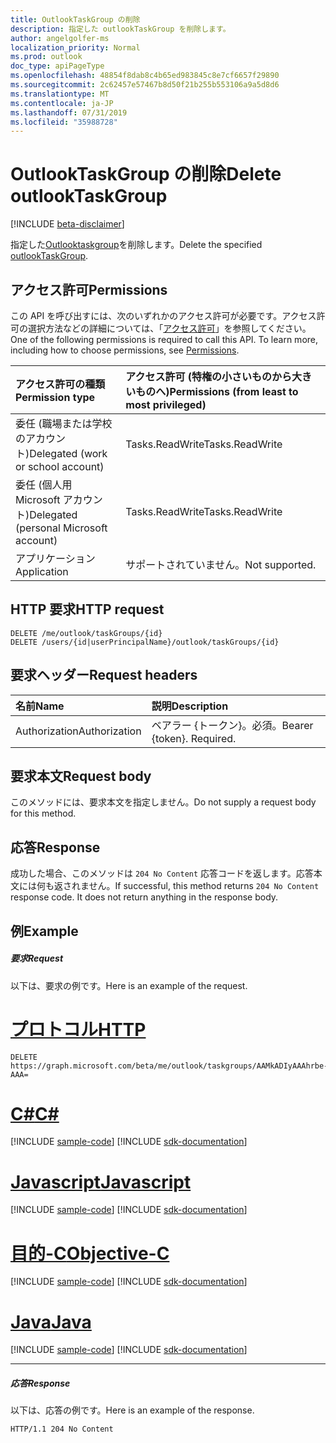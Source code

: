 ```yaml
---
title: OutlookTaskGroup の削除
description: 指定した outlookTaskGroup を削除します。
author: angelgolfer-ms
localization_priority: Normal
ms.prod: outlook
doc_type: apiPageType
ms.openlocfilehash: 48854f8dab8c4b65ed983845c8e7cf6657f29890
ms.sourcegitcommit: 2c62457e57467b8d50f21b255b553106a9a5d8d6
ms.translationtype: MT
ms.contentlocale: ja-JP
ms.lasthandoff: 07/31/2019
ms.locfileid: "35988728"
---
```

# <a name="delete-outlooktaskgroup"></a><span data-ttu-id="52b7a-103">OutlookTaskGroup の削除</span><span class="sxs-lookup"><span data-stu-id="52b7a-103">Delete outlookTaskGroup</span></span>

[!INCLUDE [beta-disclaimer](../../includes/beta-disclaimer.md)]

<span data-ttu-id="52b7a-104">指定した[Outlooktaskgroup](../resources/outlooktaskgroup.md)を削除します。</span><span class="sxs-lookup"><span data-stu-id="52b7a-104">Delete the specified [outlookTaskGroup](../resources/outlooktaskgroup.md).</span></span>
## <a name="permissions"></a><span data-ttu-id="52b7a-105">アクセス許可</span><span class="sxs-lookup"><span data-stu-id="52b7a-105">Permissions</span></span>
<span data-ttu-id="52b7a-p101">この API を呼び出すには、次のいずれかのアクセス許可が必要です。アクセス許可の選択方法などの詳細については、「[アクセス許可](/graph/permissions-reference)」を参照してください。</span><span class="sxs-lookup"><span data-stu-id="52b7a-p101">One of the following permissions is required to call this API. To learn more, including how to choose permissions, see [Permissions](/graph/permissions-reference).</span></span>

|<span data-ttu-id="52b7a-108">アクセス許可の種類</span><span class="sxs-lookup"><span data-stu-id="52b7a-108">Permission type</span></span>      | <span data-ttu-id="52b7a-109">アクセス許可 (特権の小さいものから大きいものへ)</span><span class="sxs-lookup"><span data-stu-id="52b7a-109">Permissions (from least to most privileged)</span></span>              |
|:--------------------|:---------------------------------------------------------|
|<span data-ttu-id="52b7a-110">委任 (職場または学校のアカウント)</span><span class="sxs-lookup"><span data-stu-id="52b7a-110">Delegated (work or school account)</span></span> | <span data-ttu-id="52b7a-111">Tasks.ReadWrite</span><span class="sxs-lookup"><span data-stu-id="52b7a-111">Tasks.ReadWrite</span></span>    |
|<span data-ttu-id="52b7a-112">委任 (個人用 Microsoft アカウント)</span><span class="sxs-lookup"><span data-stu-id="52b7a-112">Delegated (personal Microsoft account)</span></span> | <span data-ttu-id="52b7a-113">Tasks.ReadWrite</span><span class="sxs-lookup"><span data-stu-id="52b7a-113">Tasks.ReadWrite</span></span>    |
|<span data-ttu-id="52b7a-114">アプリケーション</span><span class="sxs-lookup"><span data-stu-id="52b7a-114">Application</span></span> | <span data-ttu-id="52b7a-115">サポートされていません。</span><span class="sxs-lookup"><span data-stu-id="52b7a-115">Not supported.</span></span> |

## <a name="http-request"></a><span data-ttu-id="52b7a-116">HTTP 要求</span><span class="sxs-lookup"><span data-stu-id="52b7a-116">HTTP request</span></span>
<!-- { "blockType": "ignored" } -->
```http
DELETE /me/outlook/taskGroups/{id}
DELETE /users/{id|userPrincipalName}/outlook/taskGroups/{id}
```
## <a name="request-headers"></a><span data-ttu-id="52b7a-117">要求ヘッダー</span><span class="sxs-lookup"><span data-stu-id="52b7a-117">Request headers</span></span>
| <span data-ttu-id="52b7a-118">名前</span><span class="sxs-lookup"><span data-stu-id="52b7a-118">Name</span></span>       | <span data-ttu-id="52b7a-119">説明</span><span class="sxs-lookup"><span data-stu-id="52b7a-119">Description</span></span>|
|:---------------|:----------|
| <span data-ttu-id="52b7a-120">Authorization</span><span class="sxs-lookup"><span data-stu-id="52b7a-120">Authorization</span></span>  | <span data-ttu-id="52b7a-p102">ベアラー {トークン}。必須。</span><span class="sxs-lookup"><span data-stu-id="52b7a-p102">Bearer {token}. Required.</span></span> |

## <a name="request-body"></a><span data-ttu-id="52b7a-123">要求本文</span><span class="sxs-lookup"><span data-stu-id="52b7a-123">Request body</span></span>
<span data-ttu-id="52b7a-124">このメソッドには、要求本文を指定しません。</span><span class="sxs-lookup"><span data-stu-id="52b7a-124">Do not supply a request body for this method.</span></span>

## <a name="response"></a><span data-ttu-id="52b7a-125">応答</span><span class="sxs-lookup"><span data-stu-id="52b7a-125">Response</span></span>

<span data-ttu-id="52b7a-p103">成功した場合、このメソッドは `204 No Content` 応答コードを返します。応答本文には何も返されません。</span><span class="sxs-lookup"><span data-stu-id="52b7a-p103">If successful, this method returns `204 No Content` response code. It does not return anything in the response body.</span></span>

## <a name="example"></a><span data-ttu-id="52b7a-128">例</span><span class="sxs-lookup"><span data-stu-id="52b7a-128">Example</span></span>
##### <a name="request"></a><span data-ttu-id="52b7a-129">要求</span><span class="sxs-lookup"><span data-stu-id="52b7a-129">Request</span></span>
<span data-ttu-id="52b7a-130">以下は、要求の例です。</span><span class="sxs-lookup"><span data-stu-id="52b7a-130">Here is an example of the request.</span></span>

# <a name="httptabhttp"></a>[<span data-ttu-id="52b7a-131">プロトコル</span><span class="sxs-lookup"><span data-stu-id="52b7a-131">HTTP</span></span>](#tab/http)
<!-- {
  "blockType": "request",
  "name": "delete_outlooktaskgroup"
}-->
```http
DELETE https://graph.microsoft.com/beta/me/outlook/taskgroups/AAMkADIyAAAhrbe-AAA=
```
# <a name="ctabcsharp"></a>[<span data-ttu-id="52b7a-132">C#</span><span class="sxs-lookup"><span data-stu-id="52b7a-132">C#</span></span>](#tab/csharp)
[!INCLUDE [sample-code](../includes/snippets/csharp/delete-outlooktaskgroup-csharp-snippets.md)]
[!INCLUDE [sdk-documentation](../includes/snippets/snippets-sdk-documentation-link.md)]

# <a name="javascripttabjavascript"></a>[<span data-ttu-id="52b7a-133">Javascript</span><span class="sxs-lookup"><span data-stu-id="52b7a-133">Javascript</span></span>](#tab/javascript)
[!INCLUDE [sample-code](../includes/snippets/javascript/delete-outlooktaskgroup-javascript-snippets.md)]
[!INCLUDE [sdk-documentation](../includes/snippets/snippets-sdk-documentation-link.md)]

# <a name="objective-ctabobjc"></a>[<span data-ttu-id="52b7a-134">目的-C</span><span class="sxs-lookup"><span data-stu-id="52b7a-134">Objective-C</span></span>](#tab/objc)
[!INCLUDE [sample-code](../includes/snippets/objc/delete-outlooktaskgroup-objc-snippets.md)]
[!INCLUDE [sdk-documentation](../includes/snippets/snippets-sdk-documentation-link.md)]

# <a name="javatabjava"></a>[<span data-ttu-id="52b7a-135">Java</span><span class="sxs-lookup"><span data-stu-id="52b7a-135">Java</span></span>](#tab/java)
[!INCLUDE [sample-code](../includes/snippets/java/delete-outlooktaskgroup-java-snippets.md)]
[!INCLUDE [sdk-documentation](../includes/snippets/snippets-sdk-documentation-link.md)]

---

##### <a name="response"></a><span data-ttu-id="52b7a-136">応答</span><span class="sxs-lookup"><span data-stu-id="52b7a-136">Response</span></span>
<span data-ttu-id="52b7a-137">以下は、応答の例です。</span><span class="sxs-lookup"><span data-stu-id="52b7a-137">Here is an example of the response.</span></span>
<!-- {
  "blockType": "response",
  "truncated": true
} -->
```http
HTTP/1.1 204 No Content
```

<!-- uuid: 8fcb5dbc-d5aa-4681-8e31-b001d5168d79
2015-10-25 14:57:30 UTC -->
<!--
{
  "type": "#page.annotation",
  "description": "Delete outlookTaskGroup",
  "keywords": "",
  "section": "documentation",
  "tocPath": "",
  "suppressions": [
  ]
}
-->
